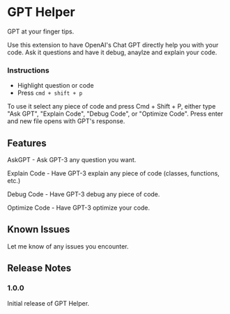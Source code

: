 # GPT Helper

GPT at your finger tips.

Use this extension to have OpenAI's Chat GPT directly help you with your code. Ask it questions and have it debug, anaylze and explain your code.

### Instructions
- Highlight question or code
- Press ```cmd + shift + p```

To use it select any piece of code and press Cmd + Shift + P, either type "Ask GPT", "Explain Code", "Debug Code", or "Optimize Code". Press enter and new file opens with GPT's response.

## Features

AskGPT - Ask GPT-3 any question you want.

Explain Code - Have GPT-3 explain any piece of code (classes, functions, etc.)

Debug Code - Have GPT-3 debug any piece of code.

Optimize Code - Have GPT-3 optimize your code.

## Known Issues

Let me know of any issues you encounter.

## Release Notes

### 1.0.0

Initial release of GPT Helper.
